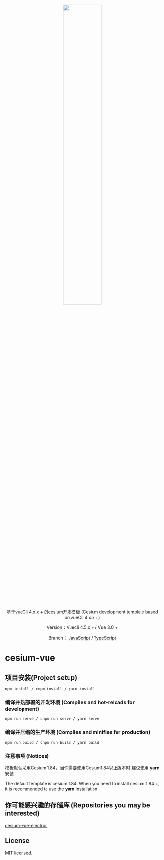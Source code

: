 
<p align="center">
<img src="https://github.com/CesiumGS/cesium/wiki/logos/Cesium_Logo_Color.jpg" width="50%" />
</p>

  <p align="center">基于vueCli 4.x.x + 的cesium开发模板 (Cesium development template based on vueCli 4.x.x +)</p>
  <p align="center">Version：Vuecli 4.5.x + / Vue 3.0 + </p>
  <p align="center">Branch： <a href="https://github.com/ShareQiu1994/cesium-vue/tree/master">JavaScript </a> / <a href="https://github.com/ShareQiu1994/cesium-vue/tree/typescript">TypeScript</a> </p>

  
# cesium-vue

##  项目安装(Project setup)
```
npm install / cnpm install / yarn install
```

### 编译并热部署的开发环境 (Compiles and hot-reloads for development)
```
npm run serve / cnpm run serve / yarn serve
```

### 编译并压缩的生产环境 (Compiles and minifies for production)
```
npm run build / cnpm run build / yarn build
```

### 注意事项 (Notices)

模板默认采用Cesium 1.84，当你需要使用Cesium1.84以上版本时 建议使用 **yarn** 安装

The default template is cesium 1.84. When you need to install cesium 1.84 +, it is recommended to use the **yarn** installation

## 你可能感兴趣的存储库 (Repositories you may be interested)

[cesium-vue-electron](https://github.com/ShareQiu1994/cesium-vue-electron)

## License

[MIT licensed](LICENSE).